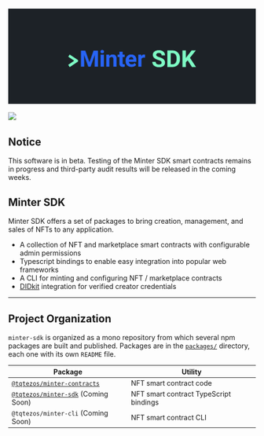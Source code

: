 ![Minter SDK header](/docs/mintersdkhead.png)

[![](https://img.shields.io/badge/license-MIT-brightgreen)](LICENSE)

## Notice

This software is in beta. Testing of the Minter SDK smart contracts
remains in progress and third-party audit results will be released 
in the coming weeks.

## Minter SDK

Minter SDK offers a set of packages to bring creation, management, and sales of NFTs to any application.

-   A collection of NFT and marketplace smart contracts with configurable admin permissions
-   Typescript bindings to enable easy integration into popular web frameworks
-   A CLI for minting and configuring NFT / marketplace contracts
-   [DIDkit](https://www.spruceid.com/didkit) integration for verified creator credentials

---
## Project Organization
`minter-sdk` is organized as a mono repository from which several npm packages are built and published. Packages are in the [`packages/`](/packages) directory, each one with its own `README` file.


| Package                                                    | Utility                                  |
| ---------------------------------------------------------  | ---------------------------------------- |
| [`@tqtezos/minter-contracts`](/packages/minter-contracts)   | NFT smart contract code                  |
| [`@tqtezos/minter-sdk`](/packages/minter-sdk) (Coming Soon) | NFT smart contract TypeScript bindings   |
| `@tqtezos/minter-cli` (Coming Soon)                        | NFT smart contract CLI                   |
